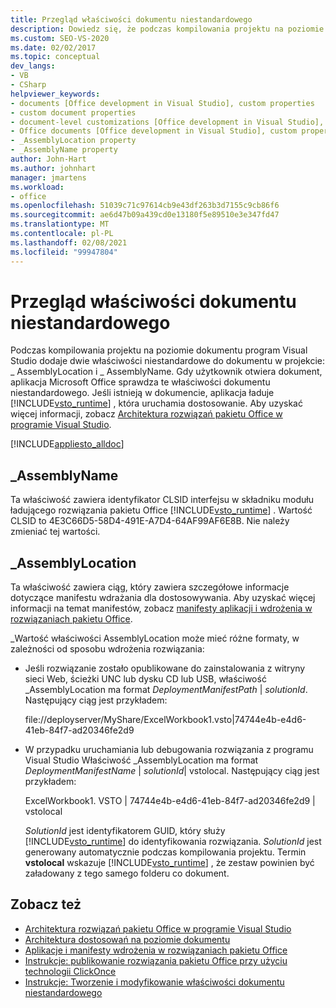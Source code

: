 ```yaml
---
title: Przegląd właściwości dokumentu niestandardowego
description: Dowiedz się, że podczas kompilowania projektu na poziomie dokumentu program Visual Studio dodaje dwie właściwości niestandardowe do dokumentu w projekcie.
ms.custom: SEO-VS-2020
ms.date: 02/02/2017
ms.topic: conceptual
dev_langs:
- VB
- CSharp
helpviewer_keywords:
- documents [Office development in Visual Studio], custom properties
- custom document properties
- document-level customizations [Office development in Visual Studio], custom properties
- Office documents [Office development in Visual Studio], custom properties
- _AssemblyLocation property
- _AssemblyName property
author: John-Hart
ms.author: johnhart
manager: jmartens
ms.workload:
- office
ms.openlocfilehash: 51039c71c97614cb9e43df263b3d7155c9cb86f6
ms.sourcegitcommit: ae6d47b09a439cd0e13180f5e89510e3e347fd47
ms.translationtype: MT
ms.contentlocale: pl-PL
ms.lasthandoff: 02/08/2021
ms.locfileid: "99947804"
---
```

# <a name="custom-document-properties-overview"></a>Przegląd właściwości dokumentu niestandardowego

Podczas kompilowania projektu na poziomie dokumentu program Visual Studio dodaje dwie właściwości niestandardowe do dokumentu w projekcie: \_ AssemblyLocation i \_ AssemblyName. Gdy użytkownik otwiera dokument, aplikacja Microsoft Office sprawdza te właściwości dokumentu niestandardowego. Jeśli istnieją w dokumencie, aplikacja ładuje [!INCLUDE[vsto_runtime](../vsto/includes/vsto-runtime-md.md)] , która uruchamia dostosowanie. Aby uzyskać więcej informacji, zobacz [Architektura rozwiązań pakietu Office w programie Visual Studio](../vsto/architecture-of-office-solutions-in-visual-studio.md).

 [!INCLUDE[appliesto_alldoc](../vsto/includes/appliesto-alldoc-md.md)]

## <a name="_assemblyname"></a>\_AssemblyName

Ta właściwość zawiera identyfikator CLSID interfejsu w składniku modułu ładującego rozwiązania pakietu Office [!INCLUDE[vsto_runtime](../vsto/includes/vsto-runtime-md.md)] . Wartość CLSID to 4E3C66D5-58D4-491E-A7D4-64AF99AF6E8B. Nie należy zmieniać tej wartości.

## <a name="_assemblylocation"></a>\_AssemblyLocation

Ta właściwość zawiera ciąg, który zawiera szczegółowe informacje dotyczące manifestu wdrażania dla dostosowywania. Aby uzyskać więcej informacji na temat manifestów, zobacz [manifesty aplikacji i wdrożenia w rozwiązaniach pakietu Office](../vsto/application-and-deployment-manifests-in-office-solutions.md).

 \_Wartość właściwości AssemblyLocation może mieć różne formaty, w zależności od sposobu wdrożenia rozwiązania:

- Jeśli rozwiązanie zostało opublikowane do zainstalowania z witryny sieci Web, ścieżki UNC lub dysku CD lub USB, właściwość _AssemblyLocation ma format *DeploymentManifestPath* | *solutionId*. Następujący ciąg jest przykładem:

     file://deployserver/MyShare/ExcelWorkbook1.vsto|74744e4b-e4d6-41eb-84f7-ad20346fe2d9

- W przypadku uruchamiania lub debugowania rozwiązania z programu Visual Studio Właściwość _AssemblyLocation ma format *DeploymentManifestName* | *solutionId*| vstolocal. Następujący ciąg jest przykładem:

     ExcelWorkbook1. VSTO | 74744e4b-e4d6-41eb-84f7-ad20346fe2d9 | vstolocal

  *SolutionId* jest identyfikatorem GUID, który służy [!INCLUDE[vsto_runtime](../vsto/includes/vsto-runtime-md.md)] do identyfikowania rozwiązania. *SolutionId* jest generowany automatycznie podczas kompilowania projektu. Termin **vstolocal** wskazuje [!INCLUDE[vsto_runtime](../vsto/includes/vsto-runtime-md.md)] , że zestaw powinien być załadowany z tego samego folderu co dokument.

## <a name="see-also"></a>Zobacz też

- [Architektura rozwiązań pakietu Office w programie Visual Studio](../vsto/architecture-of-office-solutions-in-visual-studio.md)
- [Architektura dostosowań na poziomie dokumentu](../vsto/architecture-of-document-level-customizations.md)
- [Aplikacje i manifesty wdrożenia w rozwiązaniach pakietu Office](../vsto/application-and-deployment-manifests-in-office-solutions.md)
- [Instrukcje: publikowanie rozwiązania pakietu Office przy użyciu technologii ClickOnce](/previous-versions/bb386095(v=vs.110))
- [Instrukcje: Tworzenie i modyfikowanie właściwości dokumentu niestandardowego](../vsto/how-to-create-and-modify-custom-document-properties.md)